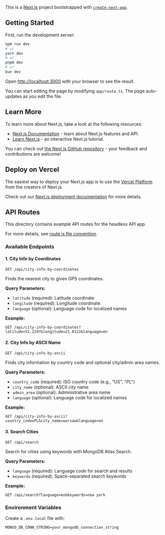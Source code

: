 This is a [Next.js](https://nextjs.org) project bootstrapped with [`create-next-app`](https://nextjs.org/docs/app/api-reference/create-next-app).

## Getting Started

First, run the development server:

```bash
npm run dev
# or
yarn dev
# or
pnpm dev
# or
bun dev
```

Open [http://localhost:3000](http://localhost:3000) with your browser to see the result.

You can start editing the page by modifying `app/route.ts`. The page auto-updates as you edit the file.

## Learn More

To learn more about Next.js, take a look at the following resources:

- [Next.js Documentation](https://nextjs.org/docs) - learn about Next.js features and API.
- [Learn Next.js](https://nextjs.org/learn) - an interactive Next.js tutorial.

You can check out [the Next.js GitHub repository](https://github.com/vercel/next.js) - your feedback and contributions are welcome!

## Deploy on Vercel

The easiest way to deploy your Next.js app is to use the [Vercel Platform](https://vercel.com/new?utm_medium=default-template&filter=next.js&utm_source=create-next-app&utm_campaign=create-next-app-readme) from the creators of Next.js.

Check out our [Next.js deployment documentation](https://nextjs.org/docs/app/building-your-application/deploying) for more details.

## API Routes

This directory contains example API routes for the headless API app.

For more details, see [route.js file convention](https://nextjs.org/docs/app/api-reference/file-conventions/route).

### Available Endpoints

#### 1. City Info by Coordinates
`GET /api/city-info-by-coordinates`

Finds the nearest city to given GPS coordinates.

**Query Parameters:**
- `latitude` (required): Latitude coordinate
- `longitude` (required): Longitude coordinate  
- `language` (optional): Language code for localized names

**Example:**
```
GET /api/city-info-by-coordinates?latitude=52.2297&longitude=21.0122&language=en
```

#### 2. City Info by ASCII Name
`GET /api/city-info-by-ascii`

Finds city information by country code and optional city/admin area names.

**Query Parameters:**
- `country_code` (required): ISO country code (e.g., "US", "PL")
- `city_name` (optional): ASCII city name
- `admin_area` (optional): Administrative area name
- `language` (optional): Language code for localized names

**Example:**
```
GET /api/city-info-by-ascii?country_code=PL&city_name=warsaw&language=en
```

#### 3. Search Cities
`GET /api/search`

Search for cities using keywords with MongoDB Atlas Search.

**Query Parameters:**
- `language` (required): Language code for search and results
- `keywords` (required): Space-separated search keywords

**Example:**
```
GET /api/search?language=en&keywords=new york
```

### Environment Variables

Create a `.env.local` file with:
```
MONGO_DB_CONN_STRING=your_mongodb_connection_string
```

